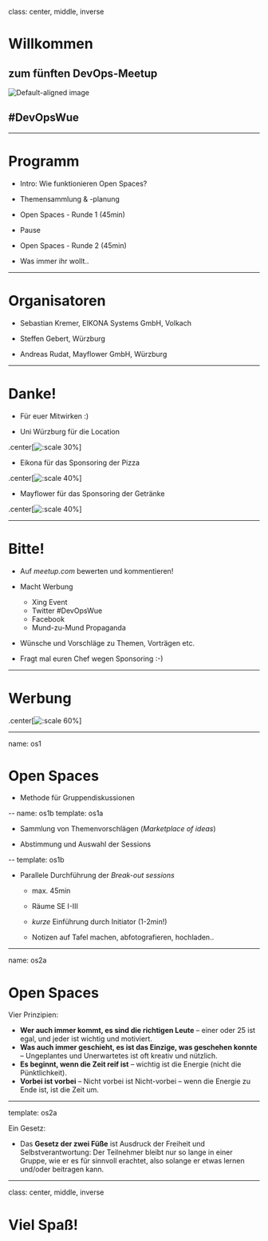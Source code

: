 class: center, middle, inverse

# Willkommen

## zum fünften DevOps-Meetup
![Default-aligned image](images/devops_s.png)

## #DevOpsWue

---

# Programm

- Intro: Wie funktionieren Open Spaces?

- Themensammlung & -planung

- Open Spaces - Runde 1 (45min)

- Pause

- Open Spaces - Runde 2 (45min)

- Was immer ihr wollt..

---
# Organisatoren

- Sebastian Kremer, EIKONA Systems GmbH, Volkach

- Steffen Gebert, Würzburg

- Andreas Rudat, Mayflower GmbH, Würzburg


---
# Danke!

- Für euer Mitwirken :)

- Uni Würzburg für die Location

.center[![:scale 30%](images/uniwue.svg)]

- Eikona für das Sponsoring der Pizza

.center[![:scale 40%](images/eikona.svg)]

- Mayflower für das Sponsoring der Getränke

.center[![:scale 40%](images/mayflower.png)]

---
# Bitte!

- Auf _meetup.com_ bewerten und kommentieren!

- Macht Werbung
  - Xing Event
  - Twitter #DevOpsWue
  - Facebook
  - Mund-zu-Mund Propaganda

- Wünsche und Vorschläge zu Themen, Vorträgen etc.

- Fragt mal euren Chef wegen Sponsoring :-)

---
# Werbung

.center[![:scale 60%](images/devops-camp.jpg)]

---
name: os1
# Open Spaces

- Methode für Gruppendiskussionen

--
name: os1b
template: os1a

- Sammlung von Themenvorschlägen (_Marketplace of ideas_) 

- Abstimmung und Auswahl der Sessions

--
template: os1b

- Parallele Durchführung der _Break-out sessions_ 
  
  - max. 45min

  - Räume SE I-III

  - _kurze_ Einführung durch Initiator (1-2min!)

  - Notizen auf Tafel machen, abfotografieren, hochladen..



---
name: os2a
# Open Spaces

Vier Prinzipien: 

- **Wer auch immer kommt, es sind die richtigen Leute** – einer oder 25 ist egal, und jeder ist wichtig und motiviert.
- **Was auch immer geschieht, es ist das Einzige, was geschehen konnte** – Ungeplantes und Unerwartetes ist oft kreativ und nützlich.
- **Es beginnt, wenn die Zeit reif ist** – wichtig ist die Energie (nicht die Pünktlichkeit).
- **Vorbei ist vorbei** – Nicht vorbei ist Nicht-vorbei – wenn die Energie zu Ende ist, ist die Zeit um.

---
template: os2a

Ein Gesetz:

- Das **Gesetz der zwei Füße** ist Ausdruck der Freiheit und Selbstverantwortung: Der Teilnehmer bleibt nur so lange in einer Gruppe, wie er es für sinnvoll erachtet, also solange er etwas lernen und/oder beitragen kann.

---
class: center, middle, inverse
# Viel Spaß!